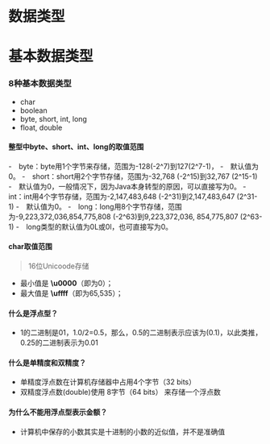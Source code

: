 # 数据类型

# 基本数据类型

### 8种基本数据类型

- char
- boolean
- byte, short, int, long
- float, double

#### 整型中byte、short、int、long的取值范围

-　byte：byte用1个字节来存储，范围为-128(-2^7)到127(2^7-1)，
    -　默认值为0。
-　short：short用2个字节存储，范围为-32,768 (-2^15)到32,767 (2^15-1)
    -　默认值为0，一般情况下，因为Java本身转型的原因，可以直接写为0。
-　int：int用4个字节存储，范围为-2,147,483,648 (-2^31)到2,147,483,647 (2^31-1)
    -　默认值为0。
-　long：long用8个字节存储，范围为-9,223,372,036,854,775,808 (-2^63)到9,223,372,036, 854,775,807 (2^63-1)
    -　long类型的默认值为0L或0l，也可直接写为0。

#### char取值范围

> 16位Unicoode存储

- 最小值是 **\u0000**（即为0）；
- 最大值是 **\uffff**（即为65,535）；

#### 什么是浮点型？

- 1的二进制是01，1.0/2=0.5，那么，0.5的二进制表示应该为(0.1)，以此类推，0.25的二进制表示为0.01

#### 什么是单精度和双精度？

- 单精度浮点数在计算机存储器中占用4个字节（32 bits）
- 双精度浮点数(double)使用 8字节（64 bits） 来存储一个浮点数

#### 为什么不能用浮点型表示金额？

- 计算机中保存的小数其实是十进制的小数的近似值，并不是准确值
